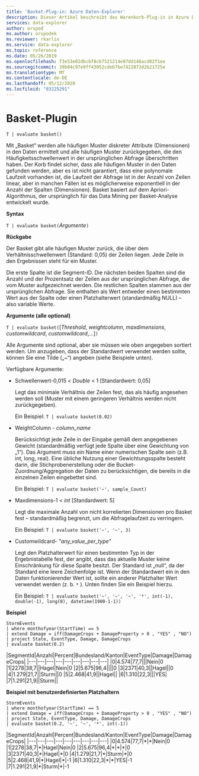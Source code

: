 ```yaml
---
title: 'Basket-Plug-in: Azure Daten-Explorer'
description: Dieser Artikel beschreibt das Warenkorb-Plug-in in Azure Daten-Explorer.
services: data-explorer
author: orspod
ms.author: orspodek
ms.reviewer: rkarlin
ms.service: data-explorer
ms.topic: reference
ms.date: 05/26/2019
ms.openlocfilehash: f3e53e02dbcbf8cb7521214e97dd146acd82f1ee
ms.sourcegitcommit: 39b04c97e9ff43052cdeb7be7422072d2b21725e
ms.translationtype: MT
ms.contentlocale: de-DE
ms.lasthandoff: 05/12/2020
ms.locfileid: "83225291"
---
```

# <a name="basket-plugin"></a>Basket-Plugin

```kusto
T | evaluate basket()
```

Mit „Basket“ werden alle häufigen Muster diskreter Attribute (Dimensionen) in den Daten ermittelt und alle häufigen Muster zurückgegeben, die den Häufigkeitsschwellenwert in der ursprünglichen Abfrage überschritten haben. Der Korb findet sicher, dass alle häufigen Muster in den Daten gefunden werden, aber es ist nicht garantiert, dass eine polynomale Laufzeit vorhanden ist, die Laufzeit der Abfrage ist in der Anzahl von Zeilen linear, aber in manchen Fällen ist es möglicherweise exponentiell in der Anzahl der Spalten (Dimensionen). Basket basiert auf dem Apriori-Algorithmus, der ursprünglich für das Data Mining per Basket-Analyse entwickelt wurde.

**Syntax**

`T | evaluate basket(`*Argumente*`)`

**Rückgabe**

Der Basket gibt alle häufigen Muster zurück, die über dem Verhältnisschwellenwert (Standard: 0,05) der Zeilen liegen. Jede Zeile in den Ergebnissen steht für ein Muster.

Die erste Spalte ist die Segment-ID. Die nächsten beiden Spalten sind die Anzahl und der Prozentsatz der Zeilen aus der ursprünglichen Abfrage, die vom Muster aufgezeichnet werden. Die restlichen Spalten stammen aus der ursprünglichen Abfrage. Sie enthalten als Wert entweder einen bestimmten Wert aus der Spalte oder einen Platzhalterwert (standardmäßig NULL) – also variable Werte.

**Argumente (alle optional)**

`T | evaluate basket(`[*Threshold*, *weightcolumn*, *maxdimensions*, *customwildcard*, *customwildcard*,...]`)`

Alle Argumente sind optional, aber sie müssen wie oben angegeben sortiert werden. Um anzugeben, dass der Standardwert verwendet werden sollte, können Sie eine Tilde („~“) angeben (siehe Beispiele unten).

Verfügbare Argumente:

* Schwellenwert-0,015 < *Double* < 1 [Standardwert: 0,05]

    Legt das minimale Verhältnis der Zeilen fest, das als häufig angesehen werden soll (Muster mit einem geringeren Verhältnis werden nicht zurückgegeben).
    
    Ein Beispiel: `T | evaluate basket(0.02)`

* WeightColumn - *column_name*

    Berücksichtigt jede Zeile in der Eingabe gemäß dem angegebenen Gewicht (standardmäßig verfügt jede Spalte über eine Gewichtung von „1“). Das Argument muss ein Name einer numerischen Spalte sein (z.B. int, long, real). Eine übliche Nutzung einer Gewichtungsspalte besteht darin, die Stichprobenerstellung oder die Bucket-Zuordnung/Aggregation der Daten zu berücksichtigen, die bereits in die einzelnen Zeilen eingebettet sind.
    
    Ein Beispiel: `T | evaluate basket('~', sample_Count)`

* Maxdimensions-1 < *int* [Standardwert: 5]

    Legt die maximale Anzahl von nicht korrelierten Dimensionen pro Basket fest – standardmäßig begrenzt, um die Abfragelaufzeit zu verringern.

    Ein Beispiel: `T | evaluate basket('~', '~', 3)`

* Customwildcard- *"any_value_per_type"*

    Legt den Platzhalterwert für einen bestimmten Typ in der Ergebnistabelle fest, der angibt, dass das aktuelle Muster keine Einschränkung für diese Spalte besitzt.
    Der Standard ist „null“, da der Standard eine leere Zeichenfolge ist. Wenn der Standardwert ein in den Daten funktionierender Wert ist, sollte ein anderer Platzhalter Wert verwendet werden (z. b. `*` ).
    Unten finden Sie ein Beispiel hierzu.

    Ein Beispiel: `T | evaluate basket('~', '~', '~', '*', int(-1), double(-1), long(0), datetime(1900-1-1))`

**Beispiel**

<!-- csl: https://help.kusto.windows.net:443/Samples -->
```kusto
StormEvents 
| where monthofyear(StartTime) == 5
| extend Damage = iff(DamageCrops + DamageProperty > 0 , "YES" , "NO")
| project State, EventType, Damage, DamageCrops
| evaluate basket(0.2)
```

|SegmentId|Anzahl|Percent|Bundesland/Kanton|EventType|Damage|DamageCrops|
|---|---|---|---|---|---|---|---|---|
|0|4.574|77,7|||Nein|0
|1|2278|38,7||Hagel|Nein|0
|2|5.675|96,4||||0
|3|2371|40,3||Hagel||0
|4|1.279|21,7||Sturm||0
|5|2.468|41,9||Hagel||
|6|1.310|22,3|||YES|
|7|1.291|21,9||Sturm||

**Beispiel mit benutzerdefinierten Platzhaltern**

<!-- csl: https://help.kusto.windows.net:443/Samples -->
```kusto
StormEvents 
| where monthofyear(StartTime) == 5
| extend Damage = iff(DamageCrops + DamageProperty > 0 , "YES" , "NO")
| project State, EventType, Damage, DamageCrops
| evaluate basket(0.2, '~', '~', '*', int(-1))
```

|SegmentId|Anzahl|Percent|Bundesland/Kanton|EventType|Damage|DamageCrops|
|---|---|---|---|---|---|---|---|---|
|0|4.574|77,7|\*|\*|Nein|0
|1|2278|38,7|\*|Hagel|Nein|0
|2|5.675|96,4|\*|\*|\*|0
|3|2371|40,3|\*|Hagel|\*|0
|4|1.279|21,7|\*|Sturm|\*|0
|5|2.468|41,9|\*|Hagel|\*|-1
|6|1.310|22,3|\*|\*|YES|-1
|7|1.291|21,9|\*|Sturm|\*|-1
